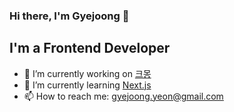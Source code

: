 ### Hi there, I'm Gyejoong 👋

## I'm a Frontend Developer
- 🔭 I’m currently working on [크몽](https://kmong.com)
- 🌱 I’m currently learning [Next.js](https://nextjs.org/)
- 📫 How to reach me: gyejoong.yeon@gmail.com

<br />
